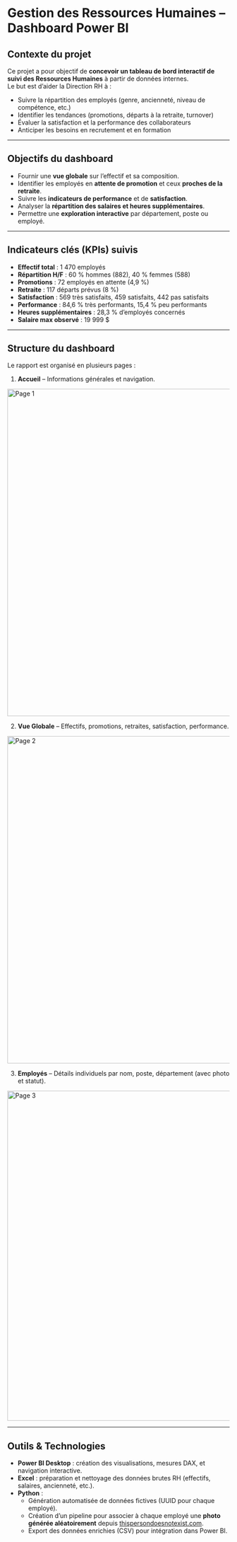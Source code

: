 # Gestion des Ressources Humaines – Dashboard Power BI  

## Contexte du projet  
Ce projet a pour objectif de **concevoir un tableau de bord interactif de suivi des Ressources Humaines** à partir de données internes.  
Le but est d’aider la Direction RH à :  
- Suivre la répartition des employés (genre, ancienneté, niveau de compétence, etc.)  
- Identifier les tendances (promotions, départs à la retraite, turnover)  
- Évaluer la satisfaction et la performance des collaborateurs  
- Anticiper les besoins en recrutement et en formation  

---

## Objectifs du dashboard  
- Fournir une **vue globale** sur l’effectif et sa composition.  
- Identifier les employés en **attente de promotion** et ceux **proches de la retraite**.  
- Suivre les **indicateurs de performance** et de **satisfaction**.  
- Analyser la **répartition des salaires et heures supplémentaires**.  
- Permettre une **exploration interactive** par département, poste ou employé.  

---

## Indicateurs clés (KPIs) suivis  
- **Effectif total** : 1 470 employés  
- **Répartition H/F** : 60 % hommes (882), 40 % femmes (588)  
- **Promotions** : 72 employés en attente (4,9 %)  
- **Retraite** : 117 départs prévus (8 %)  
- **Satisfaction** : 569 très satisfaits, 459 satisfaits, 442 pas satisfaits  
- **Performance** : 84,6 % très performants, 15,4 % peu performants  
- **Heures supplémentaires** : 28,3 % d’employés concernés  
- **Salaire max observé** : 19 999 $  

---

## Structure du dashboard  
Le rapport est organisé en plusieurs pages :  

1. **Accueil** – Informations générales et navigation.
   
<img width="1294" height="740" alt="Page 1" src="https://github.com/user-attachments/assets/ed3983cf-1e7b-40f5-8abf-fd99d8a669fc" />

2. **Vue Globale** – Effectifs, promotions, retraites, satisfaction, performance.
<img width="1301" height="740" alt="Page 2" src="https://github.com/user-attachments/assets/01695b18-9cf9-4b1e-b131-4cb9415979b0" />
    
3. **Employés** – Détails individuels par nom, poste, département (avec photo et statut).
<img width="1307" height="746" alt="Page 3" src="https://github.com/user-attachments/assets/beeed6cd-da77-4ae0-b781-d09669fb1d5f" />


---

## Outils & Technologies  
- **Power BI Desktop** : création des visualisations, mesures DAX, et navigation interactive.  
- **Excel** : préparation et nettoyage des données brutes RH (effectifs, salaires, ancienneté, etc.).  
- **Python** :  
  - Génération automatisée de données fictives (UUID pour chaque employé).  
  - Création d’un pipeline pour associer à chaque employé une **photo générée aléatoirement** depuis [thispersondoesnotexist.com](https://thispersondoesnotexist.com).  
  - Export des données enrichies (CSV) pour intégration dans Power BI.  
